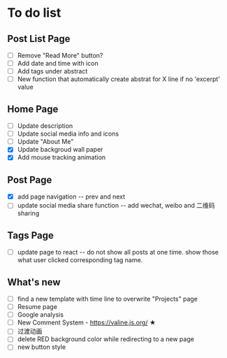 # To do list

## Post List Page

- [ ] Remove "Read More" button?
- [ ] Add date and time with icon
- [ ] Add tags under abstract
- [ ] New function that automatically create abstrat for X line if no 'excerpt' value

## Home Page

- [ ] Update description
- [ ] Update social media info and icons
- [ ] Update "About Me"
- [x] Update backgroud wall paper
- [x] Add mouse tracking animation

## Post Page
- [x] add page navigation -- prev and next
- [ ] update social media share function -- add wechat, weibo and 二维码 sharing

## Tags Page
- [ ] update page to react -- do not show all posts at one time. show those what user clicked corresponding tag name. 

## What's new 
- [ ] find a new template with time line to overwrite "Projects" page
- [ ] Resume page
- [ ] Google analysis
- [ ] New Comment System - https://valine.js.org/ ★
- [ ] 过渡动画
- [ ] delete RED background color while redirecting to a new page
- [ ] new button style
